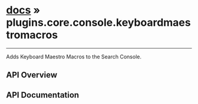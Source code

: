 # [docs](index.md) » plugins.core.console.keyboardmaestromacros
---

Adds Keyboard Maestro Macros to the Search Console.

## API Overview

## API Documentation

